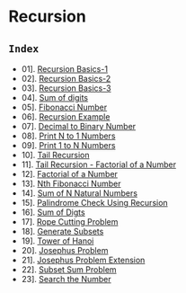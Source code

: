 # Recursion

## `Index`

- 01]. [Recursion Basics-1](https://github.com/mr-vicky/DSA/blob/main/03%5D.%20Recursion/01_Recursion_Basic.cpp)
- 02]. [Recursion Basics-2](https://github.com/mr-vicky/DSA/blob/main/03%5D.%20Recursion/02_Recursion_Basic2.cpp)
- 03]. [Recursion Basics-3](https://github.com/mr-vicky/DSA/blob/main/03%5D.%20Recursion/03_Recursion_Basic3.cpp)
- 04]. [Sum of digits](https://github.com/mr-vicky/DSA/blob/main/03%5D.%20Recursion/04_Sum_of_digits.cpp)
- 05]. [Fibonacci Number](https://github.com/mr-vicky/DSA/blob/main/03%5D.%20Recursion/05_Fibonacci_Number.cpp)
- 06]. [Recursion Example](https://github.com/mr-vicky/DSA/blob/main/03%5D.%20Recursion/06_Recursion_Example4.cpp)
- 07]. [Decimal to Binary Number](https://github.com/mr-vicky/DSA/blob/main/03%5D.%20Recursion/07_Decimal_to_Binary_Number.cpp)
- 08]. [Print N to 1 Numbers](https://github.com/mr-vicky/DSA/blob/main/03%5D.%20Recursion/08_Print_N_to_1_Numbers.cpp)
- 09]. [Print 1 to N Numbers](https://github.com/mr-vicky/DSA/blob/main/03%5D.%20Recursion/09_Print_1_to_N_numbers.cpp)
- 10]. [Tail Recursion](https://github.com/mr-vicky/DSA/blob/main/03%5D.%20Recursion/10_Tail_Recursion.cpp)
- 11]. [Tail Recursion - Factorial of a Number](https://github.com/mr-vicky/DSA/blob/main/03%5D.%20Recursion/11_Tail_Recursive_Function_for_Factorial_of_a_Number.cpp)
- 12]. [Factorial of a Number](https://github.com/mr-vicky/DSA/blob/main/03%5D.%20Recursion/12_Factorial_of_Number.cpp)
- 13]. [Nth Fibonacci Number](https://github.com/mr-vicky/DSA/blob/main/03%5D.%20Recursion/13_Nth_Fibonacci_Number.cpp)
- 14]. [Sum of N Natural Numbers](https://github.com/mr-vicky/DSA/blob/main/03%5D.%20Recursion/14_Sum_of_N_Natural_Numbers.cpp)
- 15]. [Palindrome Check Using Recursion](https://github.com/mr-vicky/DSA/blob/main/03%5D.%20Recursion/15_Palindrome_Check_Using_Recursion.cpp)
- 16]. [Sum of Digts](https://github.com/mr-vicky/DSA/blob/main/03%5D.%20Recursion/16_Sum_of_digits.cpp)
- 17]. [Rope Cutting Problem](https://github.com/mr-vicky/DSA/blob/main/03%5D.%20Recursion/17_Rope_cutting_problem.cpp)
- 18]. [Generate Subsets](https://github.com/mr-vicky/DSA/blob/main/03%5D.%20Recursion/18_Generate_Subsets.cpp)
- 19]. [Tower of Hanoi](https://github.com/mr-vicky/DSA/blob/main/03%5D.%20Recursion/19_Tower_of_Hanoi.cpp)
- 20]. [Josephus Problem](https://github.com/mr-vicky/DSA/blob/main/03%5D.%20Recursion/20_Josephus_Problem.cpp)
- 21]. [Josephus Problem Extension](https://github.com/mr-vicky/DSA/blob/main/03%5D.%20Recursion/21_Josephus_Problem_Extension.cpp)
- 22]. [Subset Sum Problem](https://github.com/mr-vicky/DSA/blob/main/03%5D.%20Recursion/22_Subset_Sum_Problem.cpp)
- 23]. [Search the Number](https://github.com/mr-vicky/DSA/blob/main/03%5D.%20Recursion/23_Search_the_number.cpp)

